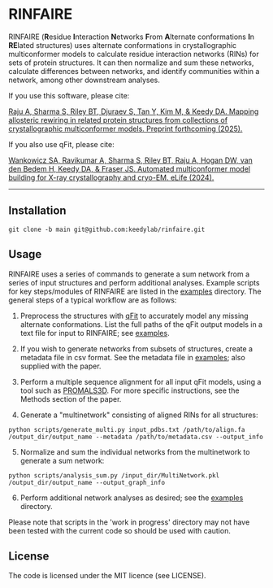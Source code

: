 # RINFAIRE

RINFAIRE (**R**esidue **I**nteraction **N**etworks **F**rom **A**lternate conformations **I**n **RE**lated structures) uses alternate conformations in crystallographic multiconformer models to calculate residue interaction networks (RINs) for sets of protein structures. It can then normalize and sum these networks, calculate differences between networks, and identify communities within a network, among other downstream analyses.

If you use this software, please cite:

[Raju A, Sharma S, Riley BT, Djuraev S, Tan Y, Kim M, & Keedy DA. Mapping allosteric rewiring in related protein structures from collections of crystallographic multiconformer models. Preprint forthcoming (2025).](https://keedylab.org/publications/)

If you also use qFit, please cite:

[Wankowicz SA, Ravikumar A, Sharma S, Riley BT, Raju A, Hogan DW, van den Bedem H, Keedy DA, & Fraser JS. Automated multiconformer model building for X-ray crystallography and cryo-EM. eLife (2024).](https://elifesciences.org/articles/90606)

---

## Installation

`git clone -b main git@github.com:keedylab/rinfaire.git`

## Usage

RINFAIRE uses a series of commands to generate a sum network from a series of input structures and perform additional analyses. 
Example scripts for key steps/modules of RINFAIRE are listed in the [examples](examples/) directory.
The general steps of a typical workflow are as follows:

1. Preprocess the structures with [qFit](https://github.com/ExcitedStates/qfit-3.0) to accurately model any missing alternate conformations.
List the full paths of the qFit output models in a text file for input to RINFAIRE; see [examples](examples/).

2. If you wish to generate networks from subsets of structures, create a metadata file in csv format. 
See the metadata file in [examples](examples/); also supplied with the paper.

3. Perform a multiple sequence alignment for all input qFit models, using a tool such as [PROMALS3D](https://bio.tools/promals3d).
For more specific instructions, see the Methods section of the paper.

4. Generate a "multinetwork" consisting of aligned RINs for all structures:

`python scripts/generate_multi.py input_pdbs.txt /path/to/align.fa /output_dir/output_name --metadata /path/to/metadata.csv --output_info`

5. Normalize and sum the individual networks from the multinetwork to generate a sum network:

`python scripts/analysis_sum.py /input_dir/MultiNetwork.pkl /output_dir/output_name --output_graph_info`

6. Perform additional network analyses as desired; see the [examples](examples/) directory.

Please note that scripts in the 'work in progress' directory may not have been tested with the current code so should be used with caution.

## License

The code is licensed under the MIT licence (see LICENSE).
